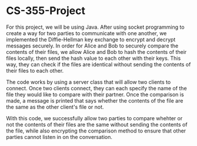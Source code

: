 # CS-355-Project

For this project, we will be using Java. After using socket programming to create a way for two parties to communicate with one another, we implemented the Diffie-Hellman key exchange to encrypt and decrypt messages securely. In order for Alice and Bob to securely compare the contents of their files, we allow Alice and Bob to hash the contents of their files locally, then send the hash value to each other with their keys. This way, they can check if the files are identical without sending the contents of their files to each other.

The code works by using a server class that will allow two clients to connect. Once two clients connect, they can each specify the name of the file they would like to compare with their partner. Once the comparison is made, a message is printed that says whether the contents of the file are the same as the other client's file or not.

With this code, we successfully allow two parties to compare whehter or not the contents of their files are the same without sending the contents of the file, while also encrypting the comparison method to ensure that other parties cannot listen in on the conversation.
